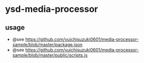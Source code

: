# ysd-media-processor

## usage
* @see https://github.com/yuichisuzuki0601/media-processor-sample/blob/master/package.json
* @see https://github.com/yuichisuzuki0601/media-processor-sample/blob/master/public/scripts.js
